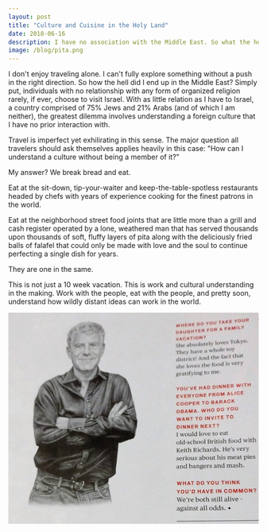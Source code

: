 ```yaml
---
layout: post
title: "Culture and Cuisine in the Holy Land"
date: 2018-06-16
description: I have no association with the Middle East. So what the hell am I doing here?
image: /blog/pita.png
---
```

I don't enjoy traveling alone. I can't fully explore something without a push in the right direction. So how the hell did I end up in the Middle East? Simply put, individuals with no relationship with any form of organized religion rarely, if ever, choose to visit Israel. With as little relation as I have to Israel, a country comprised of 75% Jews and 21% Arabs (and of which I am neither), the greatest dilemma involves understanding a foreign culture that I have no prior interaction with.

Travel is imperfect yet exhilirating in this sense. The major question all travelers should ask themselves applies heavily in this case: "How can I understand a culture without being a member of it?"

My answer? We break bread and eat. 

Eat at the sit-down, tip-your-waiter and keep-the-table-spotless restaurants headed by chefs with years of experience cooking for the finest patrons in the world.

Eat at the neighborhood street food joints that are little more than a grill and cash register operated by a lone, weathered man that has served thousands upon thousands of soft, fluffy layers of pita along with the deliciously fried balls of falafel that could only be made with love and the soul to continue perfecting a single dish for years.

They are one in the same.

This is not just a 10 week vacation. This is work and cultural understanding in the making. Work with the people, eat with the people, and pretty soon, understand how wildly distant ideas can work in the world.

![Bourdain lives on.]( /blog/anthony.png )
